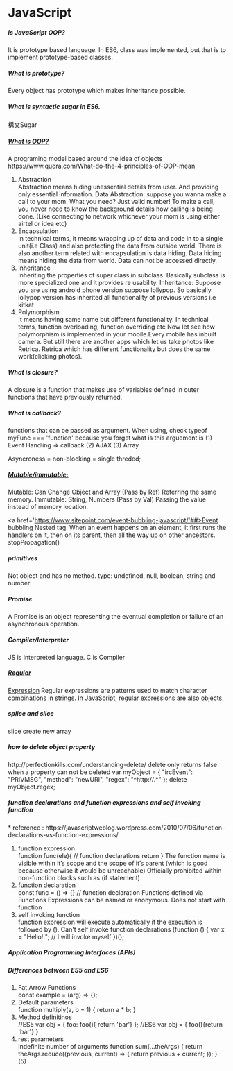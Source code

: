 <h1> JavaScript</h1>
<h5>Is JavaScript OOP?</h5>
It is prototype based language. In ES6, class was implemented, but that is to implement prototype-based classes.

<h5>What is prototype?</h5>
Every object has prototype which makes inheritance possible. 

<h5>What is syntactic sugar in ES6.</h5>
構文Sugar

<h5><a href='https://www.youtube.com/watch?v=PFmuCDHHpwk'>What is OOP?</a></h5>
A programing model based around the idea of objects
https://www.quora.com/What-do-the-4-principles-of-OOP-mean
<ol>
<li>Abstraction</li>
Abstraction means hiding unessential details from user. And providing only essential information.
Data Abstraction: suppose you wanna make a call to your mom. What you need?
Just valid number!
To make a call, you never need to know the background details how calling is being done. (Like connecting to network whichever your mom is using either airtel or idea etc)

<li>Encapsulation</li>
 In technical terms, it means wrapping up of data and code in to a single unit(i.e Class) and also protecting the data from outside world. There is also another term related with encapsulation is data hiding. Data hiding means hiding the data from world. Data can not be accessed directly.

<li>Inheritance</li>
Inheriting the properties of super class in subclass. Basically subclass is more specialized one and it provides re usability.
Inheritance: Suppose you are using android phone version suppose lollypop. So basically lollypop version has inherited all functionality of previous versions i.e kitkat

<li>Polymorphism</li>
It means having same name but different functionality. In technical terms, function overloading, function overriding etc
Now let see how polymorphism is implemented in your mobile.Every mobile has inbuilt camera. But still there are another apps which let us take photos like Retrica.
Retrica which has different functionality but does the same work(clicking photos).
</ol>

<h5> What is closure?</h5>
A closure is a function that makes use of variables defined in outer functions that have previously returned.

<h5> What is callback?</h5>
functions that can be passed as argument. When using, check typeof myFunc === 'function' because you forget what is this arguement is 
(1) Event Handling => callback
(2) AJAX
(3) Array

Asyncroness = non-blocking = single threded;

<h5> <a href='https://developer.mozilla.org/en-US/docs/Glossary/Mutable'>Mutable/immutable:</a></h5>
Mutable: Can Change Object and Array (Pass by Ref) Referring the same memory.
Immutable: String, Numbers (Pass by Val) Passing the value instead of memory location.

<a href='https://www.sitepoint.com/event-bubbling-javascript/'##>Event bubbling</a>
Nested tag. When an event happens on an element, it first runs the handlers on it, then on its parent, then all the way up on other ancestors.
stopPropagation()

<h5> primitives</h5>
Not object and has no method.
type: undefined, null, boolean, string and number

<h5> Promise</h5>
A Promise is an object representing the eventual completion or failure of an asynchronous operation.

<h5> Compiler/Interpreter</h5>
JS is interpreted language. C is Compiler

<h5><a href='https://developer.mozilla.org/en-US/docs/Web/JavaScript/Guide/Regular_Expressions'>Regular </h5>Expression</a>
Regular expressions are patterns used to match character combinations in strings. In JavaScript, regular expressions are also objects. 

<h5>splice and slice</h5>
slice create new array

<h5>how to delete object property</h5>
http://perfectionkills.com/understanding-delete/
delete only returns false when a property can not be deleted    
var myObject = {
    "ircEvent": "PRIVMSG",
    "method": "newURI",
    "regex": "^http://.*"
};
delete myObject.regex;

<h5> function declarations and function expressions and self invoking function</h5>
* reference : https://javascriptweblog.wordpress.com/2010/07/06/function-declarations-vs-function-expressions/

<ol>
<li> function expression</li>
function func(ele){  // function declarations
    return
}
The function name is visible within it’s scope and the scope of it’s parent (which is good because otherwise it would be unreachable)
Officially prohibited within non-function blocks such as (if statement)

<li> function declaration</li>
const func = () => {} // function declaration
Functions defined via Functions Expressions can be named or anonymous. Does not start with function

<li> self invoking function</li>
function expression will execute automatically if the execution is followed by (). Can't self invoke function declarations
(function () {
  var x = "Hello!!";      // I will invoke myself
})();
</ol>

<h5>Application Programming Interfaces (APIs)</h5>

<h5>Differences between ES5 and ES6</h5>
<ol>
<li>Fat Arrow Functions</li>
const example = (arg) => {};

<li> Default parameters </li>
function multiply(a, b = 1) {
  return a * b;
}
<li> Method definitinos </li>
 //ES5
 var obj = {
     foo: foo(){ return 'bar'}
 };
 //ES6
 var obj = {    
     foo(){return 'bar'}
 }

 <li>rest parameters</li>
 indefinite number of arguments
 function sum(...theArgs) {
  return theArgs.reduce((previous, current) => {
    return previous + current;
  });
}
(5)
